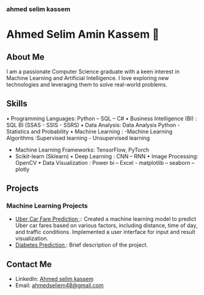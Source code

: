 ### ahmed selim kassem 

# Ahmed Selim Amin Kassem 👋

## About Me
I am a passionate Computer Science graduate with a keen interest in Machine Learning and Artificial Intelligence. I love exploring new technologies and leveraging them to solve real-world problems.

## Skills
•	Programming Languages: Python – SQL – C# 
•	Business Intelligence (BI) : SQL BI (SSAS - SSIS - SSRS)
•	Data Analysis: Data  Analysis Python - Statistics and Probability
•	Machine Learning :
  -Machine Learning Algorithms :Supervised learning - Unsupervised learning
  - Machine Learning Frameworks: TensorFlow, PyTorch
  - Scikit-learn (Sklearn)
•	Deep Learning : CNN – RNN
•	Image Processing: OpenCV
•	Data Visualization : Power bi – Excel  - matplotlib – seaborn – plotly

## Projects
### Machine Learning Projects
- [Uber Car Fare Prediction ](link_to_project_repo):: Created a machine learning model to predict Uber car fares based on various factors, including distance, time of day, and traffic conditions. Implemented a user interface for input and result visualization.
- [ Diabetes Prediction ](link_to_project_repo): Brief description of the project.


## Contact Me
- LinkedIn: [Ahmed selim kassem](l[ink_to_linkedin](https://www.linkedin.com/in/ahmed-selim-kassem%F0%9F%87%B5%F0%9F%87%B8%F0%9F%87%B5%F0%9F%87%B8-2a2733222/)https://www.linkedin.com/in/ahmed-selim-kassem%F0%9F%87%B5%F0%9F%87%B8%F0%9F%87%B5%F0%9F%87%B8-2a2733222/)
- Email: ahmedseliem48@gmail.com
